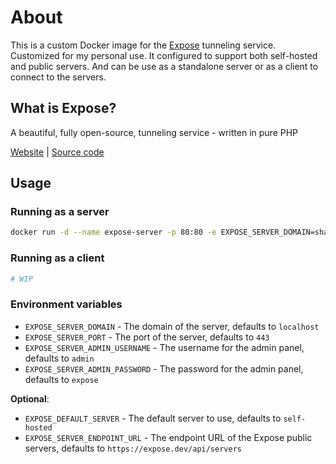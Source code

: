 # About

This is a custom Docker image for the [Expose](https://expose.dev/) tunneling service. Customized for my personal use. It configured to support both self-hosted and public servers. And can be use as a standalone server or as a client to connect to the servers.

## What is Expose?

A beautiful, fully open-source, tunneling service - written in pure PHP

[Website](https://expose.dev/) | [Source code](https://github.com/beyondcode/expose)

## Usage

### Running as a server

```bash
docker run -d --name expose-server -p 80:80 -e EXPOSE_SERVER_DOMAIN=sharedwithexpose.localhost -e EXPOSE_SERVER_PORT=80 -e EXPOSE_SERVER_ADMIN_USERNAME=admin -e EXPOSE_SERVER_ADMIN_PASSWORD=expose socheatsok78/expose:main
```

### Running as a client

```bash
# WIP
```

### Environment variables

- `EXPOSE_SERVER_DOMAIN` - The domain of the server, defaults to `localhost`
- `EXPOSE_SERVER_PORT` - The port of the server, defaults to `443`
- `EXPOSE_SERVER_ADMIN_USERNAME` - The username for the admin panel, defaults to `admin`
- `EXPOSE_SERVER_ADMIN_PASSWORD` - The password for the admin panel, defaults to `expose`

**Optional**:
- `EXPOSE_DEFAULT_SERVER` - The default server to use, defaults to `self-hosted`
- `EXPOSE_SERVER_ENDPOINT_URL` - The endpoint URL of the Expose public servers, defaults to `https://expose.dev/api/servers`
